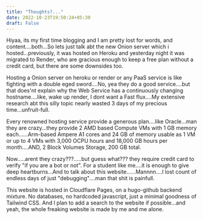 ```yaml
---
title: "Thoughts?..."
date: 2022-10-23T19:50:24+05:30
draft: False
---
```

Hiyaa, its my first time blogging and I am pretty lost for words, and content....both...So lets just talk abt the new Onion server which i hosted...previously, it was hosted on Heroku and yesterday night it was migrated to Render, who are gracious enough to keep a free plan without a credit card, but there are some downsides too.

Hosting a Onion server on heroku or render or any PaaS service is like fighting with a double eged sword....No, yea they do a good service....but that does'nt explain why the Web Service has a continuously changing hostname....like, wake up render, I dont want a Fast flux....My extensive research abt this silly topic nearly wasted 3 days of my precious time...unfruit-full.

Every renowned hosting service provide a generous plan....like Oracle...man they are crazy...they provide 2 AMD based Compute VMs with 1 GB memory each......Arm-based Ampere A1 cores and 24 GB of memory usable as 1 VM or up to 4 VMs with 3,000 OCPU hours and 18,000 GB hours per month....AND, 2 Block Volumes Storage, 200 GB total.

Now.....arent they crazy???.....but guess what??? they require credit card to verify "if you are a bot or not". For a student like me....it is enough to give deep heartburns...And to talk about this website......Mannnn....I lost count of endless days of just "debugging"....man that shit is painfull.

This website is hosted in Cloudflare Pages, on a hugo-github backend mixture. No databases, no hardcoded javascript, just a minimal goodness of Tailwind CSS. And I plan to add a search to the website if possible...and yeah, the whole freaking website is made by me and me alone.
